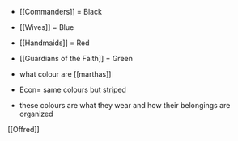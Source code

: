 - [[Commanders]] = Black
- [[Wives]] = Blue
- [[Handmaids]] = Red
- [[Guardians of the Faith]] = Green
- what colour are [[marthas]]

- Econ= same colours but striped

- these colours are what they wear and how their belongings are organized

[[Offred]]